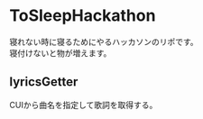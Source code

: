 # ToSleepHackathon
寝れない時に寝るためにやるハッカソンのリポです。  
寝付けないと物が増えます。  

## lyricsGetter
CUIから曲名を指定して歌詞を取得する。

